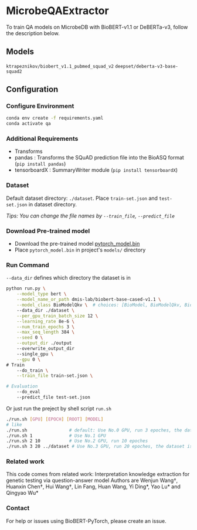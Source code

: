 # MicrobeQAExtractor

To train QA models on MicrobeDB with BioBERT-v1.1 or DeBERTa-v3, follow the description below.

## Models
`ktrapeznikov/biobert_v1.1_pubmed_squad_v2`
`deepset/deberta-v3-base-squad2`

## Configuration

### Configure Environment
```bash
conda env create -f requirements.yaml
conda activate qa
```
### Additional Requirements
- Transforms
- pandas : Transforms the SQuAD prediction file into the BioASQ format (`pip install pandas`)
- tensorboardX : SummaryWriter module (`pip install tensorboardX`)

### Dataset
Default dataset directory: `./dataset`. 
Place `train-set.json` and `test-set.json` in dataset directory.


*Tips: You can change the file names by `--train_file`, `--predict_file`*

### Download Pre-trained model
- Download the pre-trained model [pytorch_model.bin](https://huggingface.co/ktrapeznikov/biobert_v1.1_pubmed_squad_v2/resolve/main/pytorch_model.bin)
- Place `pytorch_model.bin` in project's `models/` directory

### Run Command
`--data_dir` defines which directory the dataset is in
```bash
python run.py \
    --model_type bert \
    --model_name_or_path dmis-lab/biobert-base-cased-v1.1 \
    --model_class BioModelQkv \  # choices: [BioModel, BioModelQkv, BioModelQkvBiDirection, BioModelQkvBiDirectionResidual]
    --data_dir ./dataset \
    --per_gpu_train_batch_size 12 \
    --learning_rate 8e-6 \
    --num_train_epochs 3 \
    --max_seq_length 384 \
    --seed 0 \
    --output_dir ./output
    --overwrite_output_dir
    --single_gpu \
    --gpu 0 \
# Train
    --do_train \
    --train_file train-set.json \

# Evaluation
    --do_eval
    --predict_file test-set.json
```
Or just run the preject by shell script `run.sh`
```bash
./run.sh [GPU] [EPOCH] [ROOT] [MODEL]
# like
./run.sh                # default: Use No.0 GPU, run 3 epoches, the dataset is in the directory ./dataset
./run.sh 1              # Use No.1 GPU
./run.sh 2 10           # Use No.2 GPU, run 10 epoches
./run.sh 3 20 ../dataset # Use No.3 GPU, run 20 epoches, the dataset is in the directory ../dataset
```

### Related work
This code comes from related work: Interpretation knowledge extraction for genetic testing via question-answer model
Authors are Wenjun Wang†, Huanxin Chen†, Hui Wang†, Lin Fang, Huan Wang, Yi Ding*, Yao Lu* and Qingyao Wu*

### Contact
For help or issues using BioBERT-PyTorch, please create an issue.